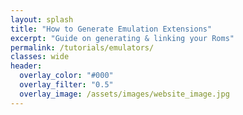 ```yaml
---
layout: splash
title: "How to Generate Emulation Extensions"
excerpt: "Guide on generating & linking your Roms"
permalink: /tutorials/emulators/
classes: wide
header:
  overlay_color: "#000"
  overlay_filter: "0.5"
  overlay_image: /assets/images/website_image.jpg
---
```


<div class="spacer mt-4"></div>